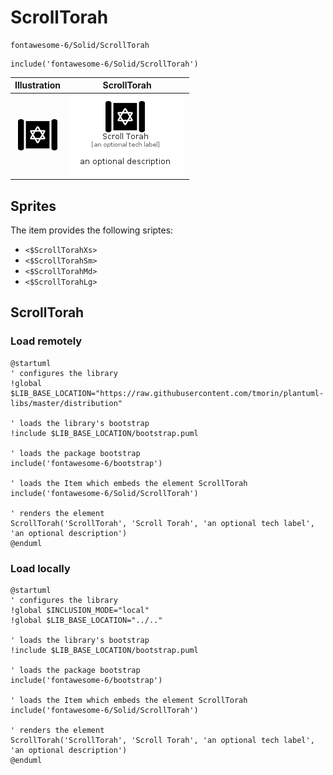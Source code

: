# ScrollTorah


```text
fontawesome-6/Solid/ScrollTorah
```

```text
include('fontawesome-6/Solid/ScrollTorah')
```



| Illustration | ScrollTorah |
| :---: | :---: |
| ![illustration for Illustration](../../fontawesome-6/Solid/ScrollTorah.png) | ![illustration for ScrollTorah](../../fontawesome-6/Solid/ScrollTorah.Local.png) |



## Sprites
The item provides the following sriptes:

- `<$ScrollTorahXs>`
- `<$ScrollTorahSm>`
- `<$ScrollTorahMd>`
- `<$ScrollTorahLg>`





## ScrollTorah

### Load remotely
```plantuml
@startuml
' configures the library
!global $LIB_BASE_LOCATION="https://raw.githubusercontent.com/tmorin/plantuml-libs/master/distribution"

' loads the library's bootstrap
!include $LIB_BASE_LOCATION/bootstrap.puml

' loads the package bootstrap
include('fontawesome-6/bootstrap')

' loads the Item which embeds the element ScrollTorah
include('fontawesome-6/Solid/ScrollTorah')

' renders the element
ScrollTorah('ScrollTorah', 'Scroll Torah', 'an optional tech label', 'an optional description')
@enduml
```

### Load locally
```plantuml
@startuml
' configures the library
!global $INCLUSION_MODE="local"
!global $LIB_BASE_LOCATION="../.."

' loads the library's bootstrap
!include $LIB_BASE_LOCATION/bootstrap.puml

' loads the package bootstrap
include('fontawesome-6/bootstrap')

' loads the Item which embeds the element ScrollTorah
include('fontawesome-6/Solid/ScrollTorah')

' renders the element
ScrollTorah('ScrollTorah', 'Scroll Torah', 'an optional tech label', 'an optional description')
@enduml
```

